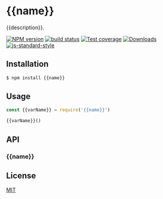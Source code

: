 # {{name}}

{{description}}.

[![NPM version][npm-image]][npm-url]
[![build status][travis-image]][travis-url]
[![Test coverage][codecov-image]][codecov-url]
[![Downloads][downloads-image]][downloads-url]
[![js-standard-style][standard-image]][standard-url]

## Installation
```sh
$ npm install {{name}}
```

## Usage
```js
const {{varName}} = require('{{name}}')

{{varName}}()
```

## API
### {{name}}

## License
[MIT](https://tldrlegal.com/license/mit-license)

[npm-image]: https://img.shields.io/npm/v/{{name}}.svg?style=flat-square
[npm-url]: https://npmjs.org/package/{{name}}
[travis-image]: https://img.shields.io/travis/{{user}}/{{name}}/master.svg?style=flat-square
[travis-url]: https://travis-ci.org/{{user}}/{{name}}
[codecov-image]: https://img.shields.io/codecov/c/github/{{user}}/{{name}}/master.svg?style=flat-square
[codecov-url]: https://codecov.io/github/{{user}}/{{name}}
[downloads-image]: http://img.shields.io/npm/dm/{{name}}.svg?style=flat-square
[downloads-url]: https://npmjs.org/package/{{name}}
[standard-image]: https://img.shields.io/badge/code%20style-standard-brightgreen.svg?style=flat-square
[standard-url]: https://github.com/feross/standard
